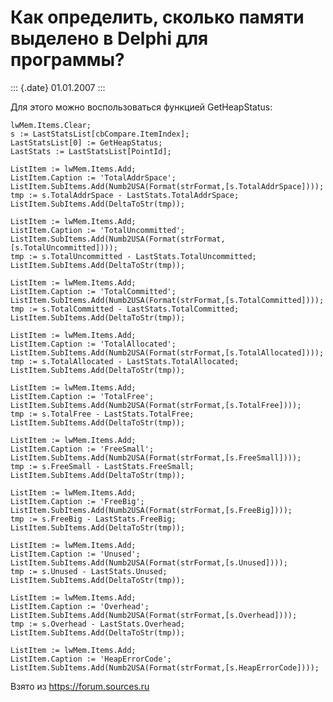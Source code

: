 Как определить, сколько памяти выделено в Delphi для программы?
===============================================================

::: {.date}
01.01.2007
:::

Для этого можно воспользоваться функцией GetHeapStatus:

    lwMem.Items.Clear;
    s := LastStatsList[cbCompare.ItemIndex];
    LastStatsList[0] := GetHeapStatus;
    LastStats := LastStatsList[PointId];
     
    ListItem := lwMem.Items.Add;
    ListItem.Caption := 'TotalAddrSpace';
    ListItem.SubItems.Add(Numb2USA(Format(strFormat,[s.TotalAddrSpace])));
    tmp := s.TotalAddrSpace - LastStats.TotalAddrSpace;
    ListItem.SubItems.Add(DeltaToStr(tmp));
     
    ListItem := lwMem.Items.Add;
    ListItem.Caption := 'TotalUncommitted';
    ListItem.SubItems.Add(Numb2USA(Format(strFormat,[s.TotalUncommitted])));
    tmp := s.TotalUncommitted - LastStats.TotalUncommitted;
    ListItem.SubItems.Add(DeltaToStr(tmp));
     
    ListItem := lwMem.Items.Add;
    ListItem.Caption := 'TotalCommitted';
    ListItem.SubItems.Add(Numb2USA(Format(strFormat,[s.TotalCommitted])));
    tmp := s.TotalCommitted - LastStats.TotalCommitted;
    ListItem.SubItems.Add(DeltaToStr(tmp));
     
    ListItem := lwMem.Items.Add;
    ListItem.Caption := 'TotalAllocated';
    ListItem.SubItems.Add(Numb2USA(Format(strFormat,[s.TotalAllocated])));
    tmp := s.TotalAllocated - LastStats.TotalAllocated;
    ListItem.SubItems.Add(DeltaToStr(tmp));
     
    ListItem := lwMem.Items.Add;
    ListItem.Caption := 'TotalFree';
    ListItem.SubItems.Add(Numb2USA(Format(strFormat,[s.TotalFree])));
    tmp := s.TotalFree - LastStats.TotalFree;
    ListItem.SubItems.Add(DeltaToStr(tmp));
     
    ListItem := lwMem.Items.Add;
    ListItem.Caption := 'FreeSmall';
    ListItem.SubItems.Add(Numb2USA(Format(strFormat,[s.FreeSmall])));
    tmp := s.FreeSmall - LastStats.FreeSmall;
    ListItem.SubItems.Add(DeltaToStr(tmp));
     
    ListItem := lwMem.Items.Add;
    ListItem.Caption := 'FreeBig';
    ListItem.SubItems.Add(Numb2USA(Format(strFormat,[s.FreeBig])));
    tmp := s.FreeBig - LastStats.FreeBig;
    ListItem.SubItems.Add(DeltaToStr(tmp));
     
    ListItem := lwMem.Items.Add;
    ListItem.Caption := 'Unused';
    ListItem.SubItems.Add(Numb2USA(Format(strFormat,[s.Unused])));
    tmp := s.Unused - LastStats.Unused;
    ListItem.SubItems.Add(DeltaToStr(tmp));
     
    ListItem := lwMem.Items.Add;
    ListItem.Caption := 'Overhead';
    ListItem.SubItems.Add(Numb2USA(Format(strFormat,[s.Overhead])));
    tmp := s.Overhead - LastStats.Overhead;
    ListItem.SubItems.Add(DeltaToStr(tmp));
     
    ListItem := lwMem.Items.Add;
    ListItem.Caption := 'HeapErrorCode';
    ListItem.SubItems.Add(Numb2USA(Format(strFormat,[s.HeapErrorCode])));

Взято из <https://forum.sources.ru>
